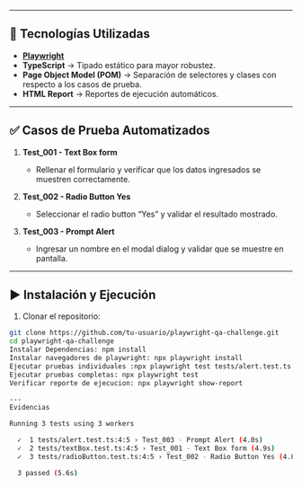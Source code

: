 
---

## 🚀 Tecnologías Utilizadas

- **[Playwright](https://playwright.dev/)**  
- **TypeScript** → Tipado estático para mayor robustez.  
- **Page Object Model (POM)** → Separación de selectores y clases con respecto a los casos de prueba.  
- **HTML Report** → Reportes de ejecución automáticos. 

---

## ✅ Casos de Prueba Automatizados

1. **Test_001 - Text Box form**  
   - Rellenar el formulario y verificar que los datos ingresados se muestren correctamente.

2. **Test_002 - Radio Button Yes**  
   - Seleccionar el radio button “Yes” y validar el resultado mostrado.

3. **Test_003 - Prompt Alert**  
   - Ingresar un nombre en el modal dialog y validar que se muestre en pantalla.

---

## ▶️ Instalación y Ejecución

1. Clonar el repositorio:

```bash
git clone https://github.com/tu-usuario/playwright-qa-challenge.git
cd playwright-qa-challenge
Instalar Dependencias: npm install
Instalar navegadores de playwright: npx playwright install
Ejecutar pruebas individuales :npx playwright test tests/alert.test.ts --headed  
Ejecutar pruebas completas: npx playwright test
Verificar reporte de ejecucion: npx playwright show-report

---
Evidencias

Running 3 tests using 3 workers

  ✓  1 tests/alert.test.ts:4:5 › Test_003 - Prompt Alert (4.0s)
  ✓  2 tests/textBox.test.ts:4:5 › Test_001 - Text Box form (4.9s)
  ✓  3 tests/radioButton.test.ts:4:5 › Test_002 - Radio Button Yes (4.8s)

  3 passed (5.6s)

